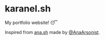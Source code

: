 # karanel.sh

My portfolio website! 😴

Inspired from [ana.sh](https://ana.sh) made by [@AnaArsonist](https://github.com/AnaArsonist).
